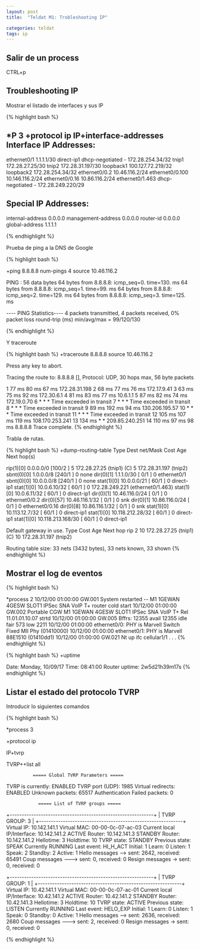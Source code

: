 ```yaml
---
layout: post
title:  "Teldat M1: Trobleshooting IP"

categories: teldat
tags: ip
---
```


Salir de un process
------------------- 

CTRL+p

Troubleshooting IP 
------------------- 

Mostrar el listado de interfaces y sus IP

{% highlight bash %}

*P 3
+protocol ip
IP+interface-addresses
Interface IP Addresses:
-----------------------
ethernet0/1        1.1.1.1/30
direct-ip1         dhcp-negotiated - 172.28.254.34/32
tnip1              172.28.27.25/30
tnip2              172.28.31.197/30
loopback1          100.127.72.219/32
loopback2          172.28.254.34/32
ethernet0/0.2      10.46.116.2/24
ethernet0/0.100    10.146.116.2/24
ethernet0/0.16     10.86.116.2/24
ethernet0/1.463    dhcp-negotiated - 172.28.249.220/29

Special IP Addresses:
---------------------
internal-address    0.0.0.0
management-address  0.0.0.0
router-id           0.0.0.0
global-address      1.1.1.1


{% endhighlight %}

Prueba de ping a la DNS de Google

{% highlight bash %}

+ping 8.8.8.8 num-pings 4 source 10.46.116.2

PING : 56 data bytes
64 bytes from 8.8.8.8: icmp_seq=0. time=130. ms
64 bytes from 8.8.8.8: icmp_seq=1. time=99. ms
64 bytes from 8.8.8.8: icmp_seq=2. time=129. ms
64 bytes from 8.8.8.8: icmp_seq=3. time=125. ms

---- PING Statistics----
4 packets transmitted, 4 packets received, 0% packet loss
round-trip (ms)  min/avg/max = 99/120/130

{% endhighlight %}

Y traceroute

{% highlight bash %}
+traceroute 8.8.8.8 source 10.46.116.2

Press any key to abort.

 Tracing the route to: 8.8.8.8 [],
 Protocol: UDP, 30 hops max, 56 byte packets

 1    77 ms   80 ms   67 ms   172.28.31.198
 2    68 ms   77 ms   76 ms     172.17.9.41
 3    63 ms   75 ms   92 ms      172.30.6.1
 4    81 ms   83 ms   77 ms        10.6.1.1
 5    87 ms   82 ms   74 ms     172.19.0.70
 6     *       *       *       Time exceeded in transit
 7     *       *       *       Time exceeded in transit
 8     *       *       *       Time exceeded in transit
 9    89 ms  192 ms   94 ms  130.206.195.57
10     *       *       *       Time exceeded in transit
11     *       *       *       Time exceeded in transit
12   105 ms  107 ms  119 ms 108.170.253.241
13   134 ms    *       *     209.85.240.251
14   110 ms   97 ms   98 ms         8.8.8.8
 Trace complete.
{% endhighlight %}

Trabla de rutas.

{% highlight bash %}
+dump-routing-table
Type                Dest net/Mask  Cost Age  Next hop(s)

 rip(1)[0]          0.0.0.0/0  [100/2 ] 5   172.28.27.25 (tnip1) (C)
                                        5   172.28.31.197 (tnip2)
sbnt(0)[0]          1.0.0.0/8  [240/1 ] 0   none
 dir(0)[1]          1.1.1.0/30 [  0/1 ] 0   ethernet0/1
sbnt(0)[0]         10.0.0.0/8  [240/1 ] 0   none
stat(1)[0]         10.0.0.0/21 [ 60/1 ] 0   direct-ip1
stat(1)[0]        10.0.6.10/32 [ 60/1 ] 0   172.28.249.221 (ethernet0/1.463)
stat(1)[0]        10.0.6.11/32 [ 60/1 ] 0   direct-ip1
 dir(0)[1]      10.46.116.0/24 [  0/1 ] 0   ethernet0/0.2
 dir(0)[57]      10.46.116.1/32 [  0/1 ] 0   snk
 dir(0)[1]      10.86.116.0/24 [  0/1 ] 0   ethernet0/0.16
 dir(0)[8]      10.86.116.1/32 [  0/1 ] 0   snk
stat(1)[0]      10.113.12.7/32 [ 60/1 ] 0   direct-ip1
stat(1)[0]    10.118.212.28/32 [ 60/1 ] 0   direct-ip1
stat(1)[0]   10.118.213.168/30 [ 60/1 ] 0   direct-ip1

Default gateway in use.
Type Cost Age  Next hop
 rip 2    10  172.28.27.25 (tnip1) (C)
          10  172.28.31.197 (tnip2)

Routing table size: 33 nets (3432 bytes), 33 nets known, 33 shown
{% endhighlight %}


Mostrar el log de eventos
-------------------------

{% highlight bash %}

*process 2
10/12/00 01:00:00  GW.001 System restarted -- M1 1GEWAN 4GESW SLOT1 IPSec SNA VoIP T+ router cold start
10/12/00 01:00:00  GW.002 Portable CGW M1 1GEWAN 4GESW SLOT1 IPSec SNA VoIP T+ Rel 11.01.01.10.07 strtd
10/12/00 01:00:00  GW.005 Bffrs: 12355 avail 12355 idle   fair 573 low 2211
10/12/00 01:00:00  ethernet0/0: PHY is Marvell Switch Fixed MII Phy (01410000)
10/12/00 01:00:00  ethernet0/1: PHY is Marvell 88E1510 (01410dd1)
10/12/00 01:00:00  GW.021 Nt up ifc cellular1/1
.
.
.
{% endhighlight %}


{% highlight bash %}
 +uptime

Date:    Monday, 10/09/17     Time: 08:41:00
Router uptime: 2w5d21h39m17s
{% endhighlight %}

Listar el estado del protocolo TVRP 
-----------------------------------

Introducir lo siguientes comandos

{% highlight bash %}

*process 3

+protocol ip

IP+tvrp

TVRP++list all

              ===== Global TVRP Parameters =====

  TVRP is currently: ENABLED
  TVRP port (UDP):   1985
  Virtual redirects: ENABLED
  Unknown packets:   65517
  Authentication Failed packets:   0


                ===== List of TVRP groups =====

 +------------------------------------------------------------+
 |                      TVRP GROUP:   3                       |
 +------------------------------------------------------------+
   Virtual IP:  10.142.141.1
   Virtual MAC: 00-00-0c-07-ac-03
   Current local IP/Interface: 10.142.141.2
   ACTIVE Router:  10.142.141.3
   STANDBY Router: 10.142.141.2
   Hellotime: 3               Holdtime: 10
   TVRP state:  STANDBY       Previous state:    SPEAK
   Currently  RUNNING         Last event: HI_H_ACT
   Initial: 1           Learn: 0           Listen: 1
   Speak: 2           Standby: 2           Active: 1
     Hello messages -->  sent:    2642,   received:   65491
     Coup messages --->  sent:       0,   received:       0
     Resign messages ->  sent:       0,   received:       0


 +------------------------------------------------------------+
 |                      TVRP GROUP:   1                       |
 +------------------------------------------------------------+
   Virtual IP:  10.42.141.1
   Virtual MAC: 00-00-0c-07-ac-01
   Current local IP/Interface: 10.42.141.2
   ACTIVE Router:  10.42.141.2
   STANDBY Router: 10.42.141.3
   Hellotime: 3               Holdtime: 10
   TVRP state:   ACTIVE       Previous state:   LISTEN
   Currently  RUNNING         Last event: HELO_EXP
   Initial: 1           Learn: 0           Listen: 1
   Speak: 0           Standby: 0           Active: 1
     Hello messages -->  sent:    2636,   received:    2680
     Coup messages --->  sent:       2,   received:       0
     Resign messages ->  sent:       0,   received:       0


{% endhighlight %}
